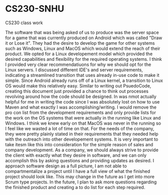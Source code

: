 # CS230-SNHU
CS230 class work

The software that was being asked of us to produce was the server space for a game that was currently produced on Android which was called "Draw it or Lose it". They had the desire to develop the game for other systems such as Windows, Linux and MacOS which would extend the reach of their product. We opted for a Linux developement model which provided the desired capabilities and flexibility for the required operating systems. I think I provided very clear recommendatiuons for why we should opt for the Linux servers. I discussed different IDE's and server requirements, indicating a streamlined transition that uses already in-use code to make it simple. Since Android already runs off of a Linux kernel, a transition to Linux OS would make this relatively easy. Similar to writing out PsuedoCode, creating this document just provided a chance to think out processes revolving around how the code should be designed. In was nmot actually helpful for me in writing the code since I was absolutely lost on how to use Maven and what exactly I was accomplishing/writing. I would remove the pro con list from the development requirements and only provide lists for the work on the OS systems that were actually in the running like Linux and Windows. I think we knew early on that MacOS was never in the running so I feel like we wasted a lot of time on that. For the needs of the company, they were pretty plainly stated in their requirements that they needed help with the outreach into other developement systems. It is very important to take itesm like this into consideration for the simple reason of sales and company development. As a company, we should always strive to provide the client with exactly what they desire in software, and we can only accomplish this by asking questions and providing updates as desired. I approach software design as a full picture, I am not able to compartmentalize a project until I have a full view of what the finished project should look like. This may change in the future as I get into more Scrum type projects. In the future, I plan to ask more questions regarding the finished product and creating a to do list for each step required.
